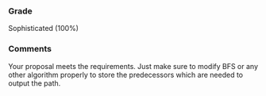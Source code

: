 ### Grade
Sophisticated (100%)

### Comments
Your proposal meets the requirements. Just make sure to modify BFS or any other algorithm properly to store the predecessors which are needed to output the path.
